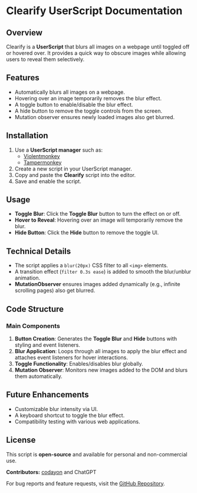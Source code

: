 # Clearify UserScript Documentation

## Overview

Clearify is a **UserScript** that blurs all images on a webpage until toggled off or hovered over. It provides a quick way to obscure images while allowing users to reveal them selectively.

## Features

- Automatically blurs all images on a webpage.
- Hovering over an image temporarily removes the blur effect.
- A toggle button to enable/disable the blur effect.
- A hide button to remove the toggle controls from the screen.
- Mutation observer ensures newly loaded images also get blurred.

## Installation

1. Use a **UserScript manager** such as:
   - [Violentmonkey](https://violentmonkey.github.io/)
   - [Tampermonkey](https://www.tampermonkey.net/)
2. Create a new script in your UserScript manager.
3. Copy and paste the **Clearify** script into the editor.
4. Save and enable the script.

## Usage

- **Toggle Blur**: Click the **Toggle Blur** button to turn the effect on or off.
- **Hover to Reveal**: Hovering over an image will temporarily remove the blur.
- **Hide Button**: Click the **Hide** button to remove the toggle UI.

## Technical Details

- The script applies a `blur(20px)` CSS filter to all `<img>` elements.
- A transition effect (`filter 0.3s ease`) is added to smooth the blur/unblur animation.
- **MutationObserver** ensures images added dynamically (e.g., infinite scrolling pages) also get blurred.

## Code Structure

### Main Components

1. **Button Creation**: Generates the **Toggle Blur** and **Hide** buttons with styling and event listeners.
2. **Blur Application**: Loops through all images to apply the blur effect and attaches event listeners for hover interactions.
3. **Toggle Functionality**: Enables/disables blur globally.
4. **Mutation Observer**: Monitors new images added to the DOM and blurs them automatically.

## Future Enhancements

- Customizable blur intensity via UI.
- A keyboard shortcut to toggle the blur effect.
- Compatibility testing with various web applications.

## License

This script is **open-source** and available for personal and non-commercial use.

**Contributors:** [codayon](https://github.com/codayon) and ChatGPT

For bug reports and feature requests, visit the [GitHub Repository](https://github.com/codayon/browser-scripts/tree/main/blur-img).
